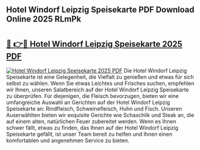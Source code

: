 ## Hotel Windorf Leipzig Speisekarte PDF Download Online 2025 RLmPk

# <h2><a href="http://gc703u.nevu.top/?p=Hotel+Windorf+Leipzig+Speisekarte">🔗 👉🔴 Hotel Windorf Leipzig Speisekarte 2025 PDF</a></h2>

[![Hotel Windorf Leipzig Speisekarte 2025 PDF](https://i.imgur.com/dBaPXMq.png)](http://gc703u.nevu.top/?p=Hotel+Windorf+Leipzig+Speisekarte)
Die Hotel Windorf Leipzig Speisekarte ist eine Gelegenheit, die Vielfalt zu genießen und etwas für sich selbst zu wählen. Wenn Sie etwas Leichtes und Frisches suchen, empfehlen wir Ihnen, unseren Salatbereich auf der Hotel Windorf Leipzig Speisekarte zu überprüfen. Für diejenigen, die Fleisch bevorzugen, bieten wir eine umfangreiche Auswahl an Gerichten auf der Hotel Windorf Leipzig Speisekarte an: Rindfleisch, Schweinefleisch, Huhn und Fisch. Unseren Auserwählten bieten wir exquisite Gerichte wie Schaschlik und Steak an, die auf einem alten, natürlichen Feuer zubereitet werden. Wenn es Ihnen schwer fällt, etwas zu finden, das Ihnen auf der Hotel Windorf Leipzig Speisekarte gefällt, ist unser Team bereit zu helfen und Ihnen einen komfortablen und angenehmen Service zu bieten.
